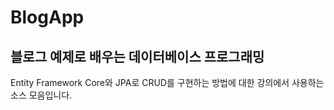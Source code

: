 # BlogApp

## 블로그 예제로 배우는 데이터베이스 프로그래밍

Entity Framework Core와 JPA로 CRUD를 구현하는 방법에 대한 강의에서 사용하는 소스 모음입니다.

